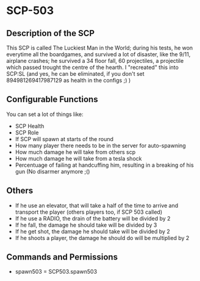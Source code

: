 # SCP-503

## Description of the SCP
This SCP is called The Luckiest Man in the World; during his tests, he won everytime all the boardgames, and survived a lot of disaster, like the 9/11, airplane crashes; he survived a 34 floor fall, 60 projectiles, a projectile which passed trought the centre of the hearth. I "recreated" this into SCP:SL (and yes, he can be eliminated, if you don't set 894981269417987129 as health in the configs ;) )


## Configurable Functions
You can set a lot of things like:
- SCP Health
- SCP Role
- If SCP will spawn at starts of the round
- How many player there needs to be in the server for auto-spawning
- How much damage he will take from others scp
- How much damage he will take from a tesla shock
- Percentuage of failing at handcuffing him, resulting in a breaking of his gun (No disarmer anymore ;()


## Others
- If he use an elevator, that will take a half of the time to arrive and transport the player (others players too, if SCP 503 called)
- If he use a RADIO, the drain of the battery will be divided by 2
- If he fall, the damage he should take will be divided by 3
- If he get shot, the damage he should take will be divided by 2
- If he shoots a player, the damage he should do will be multiplied by 2


## Commands and Permissions
- spawn503 = SCP503.spawn503
